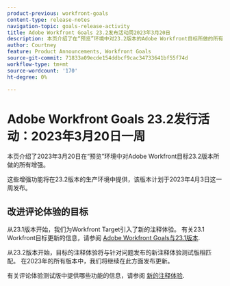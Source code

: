 ```yaml
---
product-previous: workfront-goals
content-type: release-notes
navigation-topic: goals-release-activity
title: Adobe Workfront Goals 23.2发布活动周2023年3月20日
description: 本页介绍了在“预览”环境中对23.2版本的Adobe Workfront目标所做的所有增强。 这些增强功能将于2023年3月20日这一周的生产环境中提供。
author: Courtney
feature: Product Announcements, Workfront Goals
source-git-commit: 71833a09ecde154ddbcf9cac34733641bf55f74d
workflow-type: tm+mt
source-wordcount: '170'
ht-degree: 0%

---
```


# Adobe Workfront Goals 23.2发行活动：2023年3月20日一周

本页介绍了2023年3月20日在“预览”环境中对Adobe Workfront目标23.2版本所做的所有增强。

这些增强功能将在23.2版本的生产环境中提供，该版本计划于2023年4月3日这一周发布。

## 改进评论体验的目标

从23.1版本开始，我们为Workfront Target引入了新的注释体验。 有关23.1 Workfront目标更新的信息，请参阅 [Adobe Workfront Goals与23.1版本](/help/quicksilver/product-announcements/product-releases/goals-release-activity/goals-23-1-release/goals-23-1-release.md).

从23.2版本开始，目标的注释体验将与针对问题发布的新注释体验测试版相匹配。 在2023年的所有版本中，我们将继续在此方面发布更新。

有关评论体验测试版中提供哪些功能的信息，请参阅 [新的注释体验](/help/quicksilver/workfront-basics/updating-work-items-and-viewing-updates/unified-commenting-experience.md).
